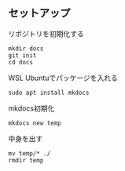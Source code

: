 

## セットアップ

リポジトリを初期化する

```
mkdir docs
git init
cd docs
```

WSL Ubuntuでパッケージを入れる

```
sudo apt install mkdocs
```

mkdocs初期化

```
mkdocs new temp
```

中身を出す

```
mv temp/* ./
rmdir temp
```
